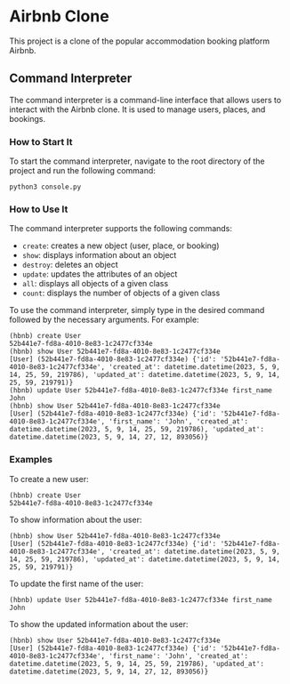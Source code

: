 # Airbnb Clone

This project is a clone of the popular accommodation booking platform Airbnb.

## Command Interpreter

The command interpreter is a command-line interface that allows users to interact with the Airbnb clone. It is used to manage users, places, and bookings.

### How to Start It

To start the command interpreter, navigate to the root directory of the project and run the following command:

```
python3 console.py
```

### How to Use It

The command interpreter supports the following commands:

- `create`: creates a new object (user, place, or booking)
- `show`: displays information about an object
- `destroy`: deletes an object
- `update`: updates the attributes of an object
- `all`: displays all objects of a given class
- `count`: displays the number of objects of a given class

To use the command interpreter, simply type in the desired command followed by the necessary arguments. For example:

```
(hbnb) create User
52b441e7-fd8a-4010-8e83-1c2477cf334e
(hbnb) show User 52b441e7-fd8a-4010-8e83-1c2477cf334e
[User] (52b441e7-fd8a-4010-8e83-1c2477cf334e) {'id': '52b441e7-fd8a-4010-8e83-1c2477cf334e', 'created_at': datetime.datetime(2023, 5, 9, 14, 25, 59, 219786), 'updated_at': datetime.datetime(2023, 5, 9, 14, 25, 59, 219791)}
(hbnb) update User 52b441e7-fd8a-4010-8e83-1c2477cf334e first_name John
(hbnb) show User 52b441e7-fd8a-4010-8e83-1c2477cf334e
[User] (52b441e7-fd8a-4010-8e83-1c2477cf334e) {'id': '52b441e7-fd8a-4010-8e83-1c2477cf334e', 'first_name': 'John', 'created_at': datetime.datetime(2023, 5, 9, 14, 25, 59, 219786), 'updated_at': datetime.datetime(2023, 5, 9, 14, 27, 12, 893056)}
```

### Examples

To create a new user:

```
(hbnb) create User
52b441e7-fd8a-4010-8e83-1c2477cf334e
```

To show information about the user:

```
(hbnb) show User 52b441e7-fd8a-4010-8e83-1c2477cf334e
[User] (52b441e7-fd8a-4010-8e83-1c2477cf334e) {'id': '52b441e7-fd8a-4010-8e83-1c2477cf334e', 'created_at': datetime.datetime(2023, 5, 9, 14, 25, 59, 219786), 'updated_at': datetime.datetime(2023, 5, 9, 14, 25, 59, 219791)}
```

To update the first name of the user:

```
(hbnb) update User 52b441e7-fd8a-4010-8e83-1c2477cf334e first_name John
```

To show the updated information about the user:

```
(hbnb) show User 52b441e7-fd8a-4010-8e83-1c2477cf334e
[User] (52b441e7-fd8a-4010-8e83-1c2477cf334e) {'id': '52b441e7-fd8a-4010-8e83-1c2477cf334e', 'first_name': 'John', 'created_at': datetime.datetime(2023, 5, 9, 14, 25, 59, 219786), 'updated_at': datetime.datetime(2023, 5, 9, 14, 27, 12, 893056)}
```
